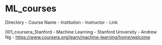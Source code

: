 # ML_courses


Directory - Course Name - Institution - Instructor - Link

001_coursera_Stanford - Machine Learning - Stanford University - Andrew Ng - https://www.coursera.org/learn/machine-learning/home/welcome